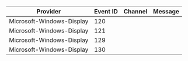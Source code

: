 Provider                   |  Event ID  |  Channel  |  Message
---------------------------|------------|-----------|---------
Microsoft-Windows-Display  |  120       |           |
Microsoft-Windows-Display  |  121       |           |
Microsoft-Windows-Display  |  129       |           |
Microsoft-Windows-Display  |  130       |           |